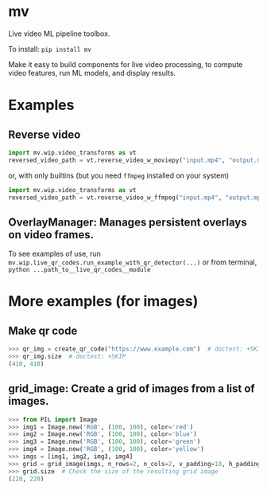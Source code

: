 # mv

Live video ML pipeline toolbox.

To install:	```pip install mv```

Make it easy to build components for live video processing, to compute video features, 
run ML models, and display results. 


# Examples

## Reverse video

```py
import mv.wip.video_transforms as vt 
reversed_video_path = vt.reverse_video_w_moviepy("input.mp4", "output.mp4")
```

or, with only builtins (but you need `ffmpeg` installed on your system)

```py
import mv.wip.video_transforms as vt 
reversed_video_path = vt.reverse_video_w_ffmpeg("input.mp4", "output.mp4")
```

## OverlayManager: Manages persistent overlays on video frames.

To see examples of use, run `mv.wip.live_qr_codes.run_example_with_qr_detector(...)` or 
from terminal, `python ...path_to__live_qr_codes__module`

# More examples (for images)

## Make qr code

```py
>>> qr_img = create_qr_code("https://www.example.com")  # doctest: +SKIP
>>> qr_img.size  # doctest: +SKIP
(410, 410)
```

## grid_image: Create a grid of images from a list of images.

```py
>>> from PIL import Image
>>> img1 = Image.new('RGB', (100, 100), color='red')
>>> img2 = Image.new('RGB', (100, 100), color='blue')
>>> img3 = Image.new('RGB', (100, 100), color='green')
>>> img4 = Image.new('RGB', (100, 100), color='yellow')
>>> imgs = [img1, img2, img3, img4]
>>> grid = grid_image(imgs, n_rows=2, n_cols=2, v_padding=10, h_padding=10)
>>> grid.size  # Check the size of the resulting grid image
(220, 220)
```
